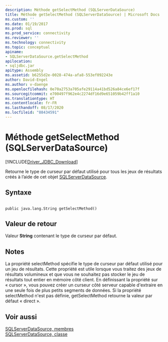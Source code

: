 ```yaml
---
description: Méthode getSelectMethod (SQLServerDataSource)
title: Méthode getSelectMethod (SQLServerDataSource) | Microsoft Docs
ms.custom: ''
ms.date: 01/19/2017
ms.prod: sql
ms.prod_service: connectivity
ms.reviewer: ''
ms.technology: connectivity
ms.topic: conceptual
apiname:
- SQLServerDataSource.getSelectMethod
apilocation:
- sqljdbc.jar
apitype: Assembly
ms.assetid: b6255d2e-0028-474a-afa8-553ef092243e
author: David-Engel
ms.author: v-daenge
ms.openlocfilehash: 0e70a2753a705afe29114a41bd526a84ce6ef17f
ms.sourcegitcommit: e700497f962e4c2274df16d9e651059b42ff1a10
ms.translationtype: HT
ms.contentlocale: fr-FR
ms.lasthandoff: 08/17/2020
ms.locfileid: "88434591"
---
```

# <a name="getselectmethod-method-sqlserverdatasource"></a>Méthode getSelectMethod (SQLServerDataSource)
[!INCLUDE[Driver_JDBC_Download](../../../includes/driver_jdbc_download.md)]

  Retourne le type de curseur par défaut utilisé pour tous les jeux de résultats créés à l’aide de cet objet [SQLServerDataSource](../../../connect/jdbc/reference/sqlserverdatasource-class.md).  
  
## <a name="syntax"></a>Syntaxe  
  
```  
  
public java.lang.String getSelectMethod()  
```  
  
## <a name="return-value"></a>Valeur de retour  
 Valeur **String** contenant le type de curseur par défaut.  
  
## <a name="remarks"></a>Notes  
 La propriété selectMethod spécifie le type de curseur par défaut utilisé pour un jeu de résultats. Cette propriété est utile lorsque vous traitez des jeux de résultats volumineux et que vous ne souhaitez pas stocker le jeu de résultats tout entier en mémoire côté client. En définissant la propriété sur « cursor », vous pouvez créer un curseur côté serveur capable d'extraire en une seule fois de plus petits segments de données. Si la propriété selectMethod n'est pas définie, getSelectMethod retourne la valeur par défaut « direct ».  
  
## <a name="see-also"></a>Voir aussi  
 [SQLServerDataSource, membres](../../../connect/jdbc/reference/sqlserverdatasource-members.md)   
 [SQLServerDataSource, classe](../../../connect/jdbc/reference/sqlserverdatasource-class.md)  
  
  
